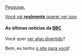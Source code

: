 [Pesquise.](https://www.google.com.br/webhp?hl=pt-BR&sa=X&ved=0ahUKEwj3jqjQru-FAxVUhJUCHe9rCbAQPAgJ)

[Você vai **realmente** querer ver isso](https://dailykitten.com/)


#### As últimas notícias da [BBC](https://www.bbc.com/news)

Você quer [ver algo divertido][um lugar divertido]?

Bem, eu tenho [o site para você][outro lugar divertido]!

[um lugar divertido]: https://www.zombo.com/
[outro lugar divertido]: https://www.stumbleupon.com/